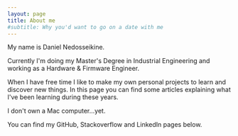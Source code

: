 ```yaml
---
layout: page
title: About me
#subtitle: Why you'd want to go on a date with me
---
```


My name is Daniel Nedosseikine.

Currently I'm doing my Master's Degree in Industrial Engineering and working as
a Hardware & Firmware Engineer.

When I have free time I like to make my own personal projects to learn and
discover new things. In this page you can find some articles explaining what I've
been learning during these years.

I don't own a Mac computer...yet.

You can find my GitHub, Stackoverflow and LinkedIn pages below.
